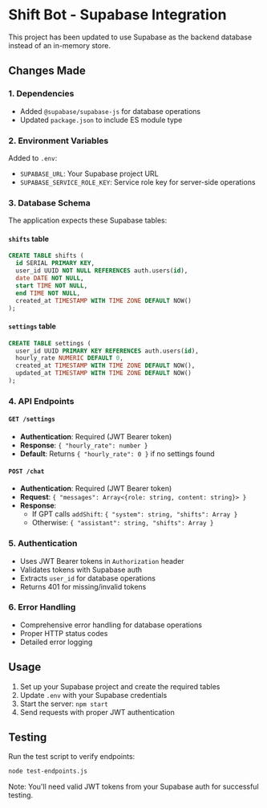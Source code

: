 # Shift Bot - Supabase Integration

This project has been updated to use Supabase as the backend database instead of an in-memory store.

## Changes Made

### 1. Dependencies
- Added `@supabase/supabase-js` for database operations
- Updated `package.json` to include ES module type

### 2. Environment Variables
Added to `.env`:
- `SUPABASE_URL`: Your Supabase project URL
- `SUPABASE_SERVICE_ROLE_KEY`: Service role key for server-side operations

### 3. Database Schema
The application expects these Supabase tables:

#### `shifts` table
```sql
CREATE TABLE shifts (
  id SERIAL PRIMARY KEY,
  user_id UUID NOT NULL REFERENCES auth.users(id),
  date DATE NOT NULL,
  start TIME NOT NULL,
  end TIME NOT NULL,
  created_at TIMESTAMP WITH TIME ZONE DEFAULT NOW()
);
```

#### `settings` table
```sql
CREATE TABLE settings (
  user_id UUID PRIMARY KEY REFERENCES auth.users(id),
  hourly_rate NUMERIC DEFAULT 0,
  created_at TIMESTAMP WITH TIME ZONE DEFAULT NOW(),
  updated_at TIMESTAMP WITH TIME ZONE DEFAULT NOW()
);
```

### 4. API Endpoints

#### `GET /settings`
- **Authentication**: Required (JWT Bearer token)
- **Response**: `{ "hourly_rate": number }`
- **Default**: Returns `{ "hourly_rate": 0 }` if no settings found

#### `POST /chat`
- **Authentication**: Required (JWT Bearer token)
- **Request**: `{ "messages": Array<{role: string, content: string}> }`
- **Response**: 
  - If GPT calls `addShift`: `{ "system": string, "shifts": Array }`
  - Otherwise: `{ "assistant": string, "shifts": Array }`

### 5. Authentication
- Uses JWT Bearer tokens in `Authorization` header
- Validates tokens with Supabase auth
- Extracts `user_id` for database operations
- Returns 401 for missing/invalid tokens

### 6. Error Handling
- Comprehensive error handling for database operations
- Proper HTTP status codes
- Detailed error logging

## Usage

1. Set up your Supabase project and create the required tables
2. Update `.env` with your Supabase credentials
3. Start the server: `npm start`
4. Send requests with proper JWT authentication

## Testing

Run the test script to verify endpoints:
```bash
node test-endpoints.js
```

Note: You'll need valid JWT tokens from your Supabase auth for successful testing.

